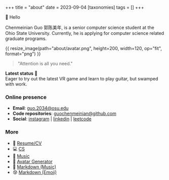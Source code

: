 +++
title = "about"
date = 2023-09-04
[taxonomies]
tags = []
+++


👋 Hello 

Chenmeinian Guo 郭陈美年, is a senior computer science student at the Ohio State University. Currently, he is applying for computer science related graduate programs.

{{ resize_image(path="about/avatar.png", height=200, width=120, op="fit", format="png") }}

> "Attention is all you need."  

**Latest status** 🎸 \
Eager to try out the latest VR game and learn to play guitar, but swamped with work.




### Online presence
- **Email**: guo.2034@osu.edu
- **Code repositories**: [guochenmeinian@github.com](https://github.com/guochenmeinian)
- **Social**: [instagram](https://www.instagram.com/__arist/) | [linkedin](https://www.linkedin.com/in/chenmeinianguo/) | [leetcode](https://leetcode.com/guochenmeinian/)
  

### More
- 🔗 [Resume/CV](/resume)
- 💻 [CS](/blogs/cs-resources/)
- 🎼 [Music](/blogs/music-resources/)
- 🐩 [Avatar Generator](https://txstc55.github.io/simple-avatar/)
- 🎹 [Markdown (Music)](https://github.com/music-markdown/music-markdown)
- 😰 [Markdown (Emoji)](https://gist.github.com/rxaviers/7360908)

